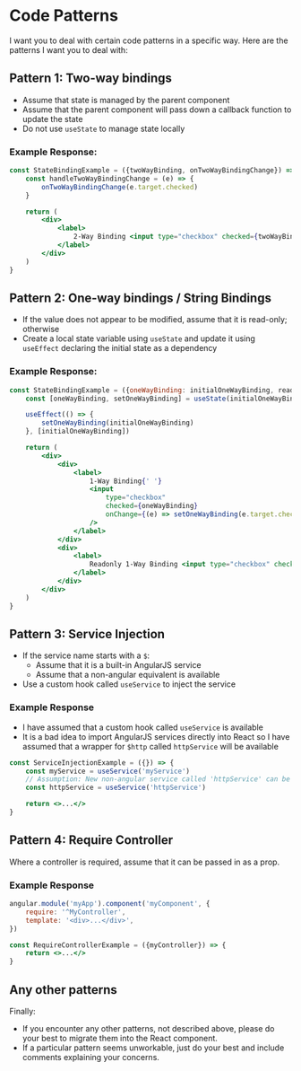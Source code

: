 Code Patterns
=============
I want you to deal with certain code patterns in a specific way. Here are the patterns I want you to deal with:

## Pattern 1: Two-way bindings

- Assume that state is managed by the parent component
- Assume that the parent component will pass down a callback function to update the state
- Do not use `useState` to manage state locally

### Example Response:

```jsx
const StateBindingExample = ({twoWayBinding, onTwoWayBindingChange}) => {
    const handleTwoWayBindingChange = (e) => {
        onTwoWayBindingChange(e.target.checked)
    }

    return (
        <div>
            <label>
                2-Way Binding <input type="checkbox" checked={twoWayBinding} onChange={handleTwoWayBindingChange}/>
            </label>
        </div>
    )
}
```

## Pattern 2: One-way bindings / String Bindings

- If the value does not appear to be modified, assume that it is read-only; otherwise
- Create a local state variable using `useState` and update it using `useEffect` declaring the initial state as a
  dependency

### Example Response:

```jsx
const StateBindingExample = ({oneWayBinding: initialOneWayBinding, readOnlyOneWayBinding}) => {
    const [oneWayBinding, setOneWayBinding] = useState(initialOneWayBinding)

    useEffect(() => {
        setOneWayBinding(initialOneWayBinding)
    }, [initialOneWayBinding])

    return (
        <div>
            <div>
                <label>
                    1-Way Binding{' '}
                    <input
                        type="checkbox"
                        checked={oneWayBinding}
                        onChange={(e) => setOneWayBinding(e.target.checked)}
                    />
                </label>
            </div>
            <div>
                <label>
                    Readonly 1-Way Binding <input type="checkbox" checked={readOnlyOneWayBinding} readOnly/>
                </label>
            </div>
        </div>
    )
}
```

## Pattern 3: Service Injection

- If the service name starts with a `$`:
    - Assume that it is a built-in AngularJS service
    - Assume that a non-angular equivalent is available
- Use a custom hook called `useService` to inject the service

### Example Response
- I have assumed that a custom hook called `useService` is available
- It is a bad idea to import AngularJS services directly into React so I have assumed that a wrapper for `$http` called `httpService` will be available

```jsx
const ServiceInjectionExample = ({}) => {
    const myService = useService('myService')
    // Assumption: New non-angular service called 'httpService' can be used instead of '$http'
    const httpService = useService('httpService')

    return <>...</>
}
```

## Pattern 4: Require Controller

Where a controller is required, assume that it can be passed in as a prop.

### Example Response

```javascript
angular.module('myApp').component('myComponent', {
    require: '^MyController',
    template: '<div>...</div>',
})
```

```jsx
const RequireControllerExample = ({myController}) => {
    return <>...</>
}
```

## Any other patterns
Finally: 
- If you encounter any other patterns, not described above, please do your best to migrate them into the React component.
- If a particular pattern seems unworkable, just do your best and include comments explaining your concerns.
